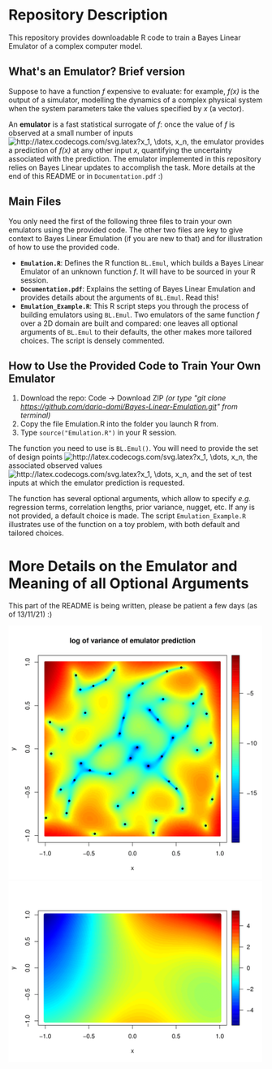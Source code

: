 # Repository Description
This repository provides downloadable R code to train a Bayes Linear Emulator of a complex computer model.

## What's an Emulator? Brief version
Suppose to have a function *f* expensive to evaluate: for example, *f(x)* is the output of 
a simulator, modelling the dynamics of a complex physical system when the system parameters take the values specified by *x* (a vector). 

An **emulator** is a fast statistical surrogate of *f*: once the value of *f* is observed at a small number of inputs
<img src="http://latex.codecogs.com/svg.latex?x_1,&space;\dots,&space;x_n" title="http://latex.codecogs.com/svg.latex?x_1, \dots, x_n" />,
the emulator provides a prediction of *f(x)* at any other input *x*, quantifying the uncertainty associated with the prediction. 
The emulator implemented in this repository relies on Bayes Linear updates to accomplish the task. More details at the end of this README or in `Documentation.pdf` :)

## Main Files
You only need the first of the following three files to train your own emulators using the provided code. The other two files are key to give context to Bayes Linear Emulation (if you are new to that) and for illustration of how to use the provided code.
* **`Emulation.R`**: Defines the R function `BL.Emul`, which builds a Bayes Linear Emulator of an unknown function *f*. It will have to be sourced in your R session.
* **`Documentation.pdf`**: Explains the setting of Bayes Linear Emulation and provides details about the arguments of `BL.Emul`. Read this!
* **`Emulation_Example.R`**: This R script steps you through the process of building emulators using `BL.Emul`. Two emulators of the same function _f_ over a 2D domain are built and compared: one leaves all optional arguments of `BL.Emul` to their defaults, the other makes more tailored choices. The script is densely commented.

## How to Use the Provided Code to Train Your Own Emulator
1. Download the repo: Code -> Download ZIP *(or type "git clone https://github.com/dario-domi/Bayes-Linear-Emulation.git" from terminal)*
2. Copy the file Emulation.R into the folder you launch R from.
3. Type `source("Emulation.R")` in your R session.

The function you need to use is `BL.Emul()`. 
You will need to provide the set of design points
<img src="http://latex.codecogs.com/svg.latex?x_1,&space;\dots,&space;x_n" title="http://latex.codecogs.com/svg.latex?x_1, \dots, x_n" />,
the associated observed values 
<img src="http://latex.codecogs.com/svg.latex?f(x_1),&space;\dots,&space;f(x_n)" title="http://latex.codecogs.com/svg.latex?x_1, \dots, x_n" />,
and the set of test inputs at which the emulator prediction is requested.

The function has several optional arguments, which allow to specify *e.g.* regression terms, correlation lengths, prior variance, nugget, etc. If any is not provided, a default choice is made. The script `Emulation_Example.R` illustrates use of the function on a toy problem, with both default and tailored choices.

# More Details on the Emulator and Meaning of all Optional Arguments
<!--
An overview of the role of each optional argument is provided inside 
-->
This part of the README is being written, please be patient a few days (as of 13/11/21) :)

<img width="500" src="https://github.com/dario-domi/Bayes-Linear-Emulation/blob/main/Pictures/Emul_Var.png">
<img width="500" src="https://github.com/dario-domi/Bayes-Linear-Emulation/blob/main/Pictures/Function_f.png">


<!--
## Computational Note
but outperforms a "more natural" nested-loop structure by orders of magnitude. The  
# A bit more detail
-->
